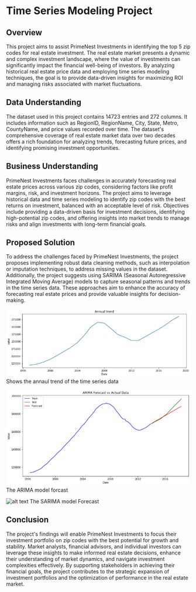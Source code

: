 # Time Series Modeling Project

## Overview
This project aims to assist PrimeNest Investments in identifying the top 5 zip codes for real estate investment. The real estate market presents a dynamic and complex investment landscape, where the value of investments can significantly impact the financial well-being of investors. By analyzing historical real estate price data and employing time series modeling techniques, the goal is to provide data-driven insights for maximizing ROI and managing risks associated with market fluctuations.

## Data Understanding
The dataset used in this project contains 14723 entries and 272 columns. It includes information such as RegionID, RegionName, City, State, Metro, CountyName, and price values recorded over time. The dataset's comprehensive coverage of real estate market data over two decades offers a rich foundation for analyzing trends, forecasting future prices, and identifying promising investment opportunities.

## Business Understanding
PrimeNest Investments faces challenges in accurately forecasting real estate prices across various zip codes, considering factors like profit margins, risk, and investment horizons. The project aims to leverage historical data and time series modeling to identify zip codes with the best returns on investment, balanced with an acceptable level of risk. Objectives include providing a data-driven basis for investment decisions, identifying high-potential zip codes, and offering insights into market trends to manage risks and align investments with long-term financial goals.

## Proposed Solution
To address the challenges faced by PrimeNest Investments, the project proposes implementing robust data cleaning methods, such as interpolation or imputation techniques, to address missing values in the dataset. Additionally, the project suggests using SARIMA (Seasonal Autoregressive Integrated Moving Average) models to capture seasonal patterns and trends in the time series data. These approaches aim to enhance the accuracy of forecasting real estate prices and provide valuable insights for decision-making.

![alt text](Visuals\EDA_annual.png)
Shows the annaul trend of the time series data


![alt text](Visuals\Arima.png)
 The ARIMA model forcast

![alt text]('Visuals\Sarima.png')
 The SARIMA model Forecast

## Conclusion
The project's findings will enable PrimeNest Investments to focus their investment portfolio on zip codes with the best potential for growth and stability. Market analysts, financial advisors, and individual investors can leverage these insights to make informed real estate decisions, enhance their understanding of market dynamics, and navigate investment complexities effectively. By supporting stakeholders in achieving their financial goals, the project contributes to the strategic expansion of investment portfolios and the optimization of performance in the real estate market.